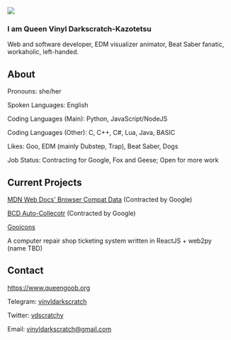![](http://www.queengoob.org/static/images/virtualintensity_webposter.jpg)

### I am Queen Vinyl Darkscratch-Kazotetsu
Web and software developer, EDM visualizer animator, Beat Saber fanatic, workaholic, left-handed.


## About

Pronouns: she/her

Spoken Languages: English

Coding Languages (Main): Python, JavaScript/NodeJS

Coding Languages (Other): C, C++, C#, Lua, Java, BASIC

Likes: Goo, EDM (mainly Dubstep, Trap), Beat Saber, Dogs

Job Status: Contracting for Google, Fox and Geese; Open for more work

## Current Projects

[MDN Web Docs' Browser Compat Data](https://github.com/mdn/browser-compat-data) (Contracted by Google)

[BCD Auto-Collecotr](https://github.com/foolip/mdn-bcd-collector) (Contracted by Google)

[Gooicons](https://github.com/GooborgStudios/gooicons)

A computer repair shop ticketing system written in ReactJS + web2py (name TBD)

## Contact

https://www.queengoob.org

Telegram: [vinyldarkscratch](https://t.me/vinyldarkscratch)

Twitter: [vdscratchy](https://twitter.com/vdscratchy)

Email: vinyldarkscratch@gmail.com
